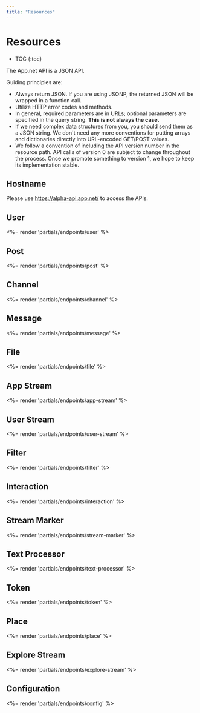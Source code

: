 ```yaml
---
title: "Resources"
---
```


# Resources

* TOC
{:toc}

The App.net API is a JSON API.

Guiding principles are:

* Always return JSON. If you are using JSONP, the returned JSON will be wrapped in a function call.
* Utilize HTTP error codes and methods.
* In general, required parameters are in URLs; optional parameters are specified in the query string. **This is not always the case.**
* If we need complex data structures from you, you should send them as a JSON string. We don't need any more conventions for putting arrays and dictionaries directly into URL-encoded GET/POST values.
* We follow a convention of including the API version number in the resource path. API calls of version 0 are subject to change throughout the process. Once we promote something to version 1, we hope to keep its implementation stable.

## Hostname
Please use https://alpha-api.app.net/ to access the APIs.

## User

<%= render 'partials/endpoints/user' %>

## Post

<%= render 'partials/endpoints/post' %>

## Channel

<%= render 'partials/endpoints/channel' %>

## Message

<%= render 'partials/endpoints/message' %>

## File

<%= render 'partials/endpoints/file' %>

## App Stream

<%= render 'partials/endpoints/app-stream' %>

## User Stream

<%= render 'partials/endpoints/user-stream' %>

## Filter

<%= render 'partials/endpoints/filter' %>

## Interaction

<%= render 'partials/endpoints/interaction' %>

## Stream Marker

<%= render 'partials/endpoints/stream-marker' %>

## Text Processor

<%= render 'partials/endpoints/text-processor' %>

## Token

<%= render 'partials/endpoints/token' %>

## Place

<%= render 'partials/endpoints/place' %>

## Explore Stream

<%= render 'partials/endpoints/explore-stream' %>

## Configuration

<%= render 'partials/endpoints/config' %>

